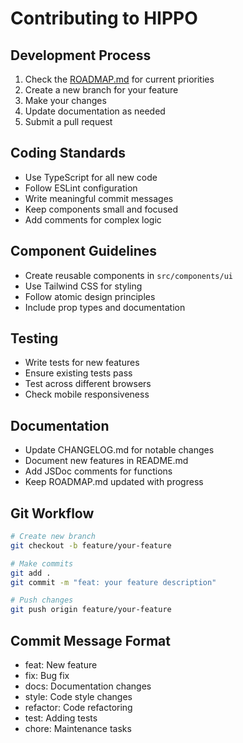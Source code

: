 # Contributing to HIPPO

## Development Process
1. Check the [ROADMAP.md](ROADMAP.md) for current priorities
2. Create a new branch for your feature
3. Make your changes
4. Update documentation as needed
5. Submit a pull request

## Coding Standards
- Use TypeScript for all new code
- Follow ESLint configuration
- Write meaningful commit messages
- Keep components small and focused
- Add comments for complex logic

## Component Guidelines
- Create reusable components in `src/components/ui`
- Use Tailwind CSS for styling
- Follow atomic design principles
- Include prop types and documentation

## Testing
- Write tests for new features
- Ensure existing tests pass
- Test across different browsers
- Check mobile responsiveness

## Documentation
- Update CHANGELOG.md for notable changes
- Document new features in README.md
- Add JSDoc comments for functions
- Keep ROADMAP.md updated with progress

## Git Workflow
```bash
# Create new branch
git checkout -b feature/your-feature

# Make commits
git add .
git commit -m "feat: your feature description"

# Push changes
git push origin feature/your-feature
```

## Commit Message Format
- feat: New feature
- fix: Bug fix
- docs: Documentation changes
- style: Code style changes
- refactor: Code refactoring
- test: Adding tests
- chore: Maintenance tasks
